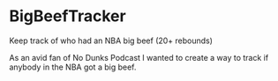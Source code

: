 # BigBeefTracker
Keep track of who had an NBA big beef (20+ rebounds)

As an avid fan of No Dunks Podcast I wanted to create a way to track if anybody in the NBA got a big beef. 

